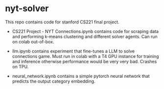# nyt-solver
This repo contains code for stanford CS221 final project.

- CS221 Project - NYT Connections.ipynb
  contains code for scraping data and performing k-means clustering and different solver agents. Can run on colab out-of-box.

- llm.ipynb
  contains experiment that fine-tunes a LLM to solve connections game. Must run in colab with a T4 GPU instance for training and inference otherwise performance would be very very bad. Crashes on TPU.

- neural_network.ipynb
  contains a simple pytorch neural network that predicts the output category embedding.
